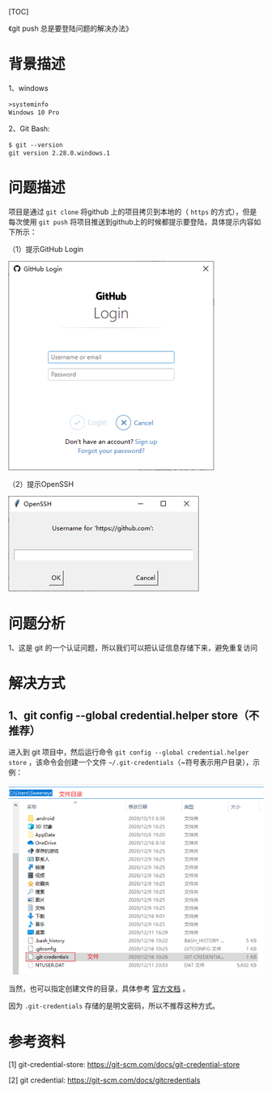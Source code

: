 [TOC]

《git push 总是要登陆问题的解决办法》

# 背景描述

1、windows

```
>systeminfo
Windows 10 Pro
```

2、Git Bash:

```
$ git --version
git version 2.28.0.windows.1
```

# 问题描述

项目是通过 `git clone` 将github 上的项目拷贝到本地的（ `https` 的方式），但是每次使用 `git push` 将项目推送到github上的时候都提示要登陆，具体提示内容如下所示：

（1）提示GitHub Login

![](images/20201216_01_GithubLogin.png)

 

（2）提示OpenSSH

![](images/20201216_02_OpenSSH.png)

# 问题分析

1、这是 git 的一个认证问题，所以我们可以把认证信息存储下来，避免重复访问

# 解决方式

## 1、git config --global credential.helper store（不推荐）

进入到 git 项目中，然后运行命令 `git config --global credential.helper store` ，该命令会创建一个文件 `~/.git-credentials`（~符号表示用户目录），示例：

![](images/20201216_03_GitCredentials.png)

当然，也可以指定创建文件的目录，具体参考 [官方文档](https://git-scm.com/docs/git-credential-store) 。

因为 `.git-credentials` 存储的是明文密码，所以不推荐这种方式。

# 参考资料

[1] git-credential-store: https://git-scm.com/docs/git-credential-store

[2] git credential: https://git-scm.com/docs/gitcredentials